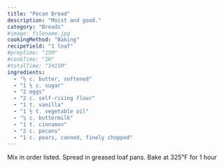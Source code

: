 ```yaml
---
title: "Pecan Bread"
description: "Moist and good."
category: "Breads"
#image: filename.jpg
cookingMethod: "Baking"
recipeYield: "1 loaf"
#prepTime: "15M"
#cookTime: "1H"
#totalTime: "1H15M"
ingredients:
  - "½ c. butter, softened"
  - "1 ½ c. sugar"
  - "2 eggs"
  - "2 c. self-rising flour"
  - "1 t. vanilla"
  - "1 ½ t. vegetable oil"
  - "¼ c. buttermilk"
  - "1 t. cinnamon"
  - "2 c. pecans"
  - "1 c. pears, canned, finely chopped"
---
```


Mix in order listed. Spread in greased loaf pans.
Bake at 325℉ for 1 hour
